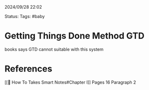 2024/09/28
22:02

Status:
Tags: #baby 
# Getting Things Done Method GTD

books says GTD cannot suitable with this system 

# References

[[📙 How To Takes Smart Notes#Chapter I]] Pages 16 Paragraph 2